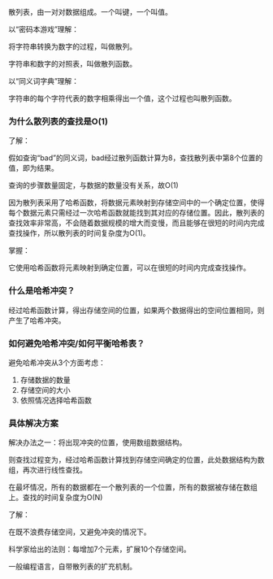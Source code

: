 散列表，由一对对数据组成。一个叫键，一个叫值。

以“密码本游戏”理解：

将字符串转换为数字的过程，叫做散列。

字符串和数字的对照表，叫做散列函数。

以“同义词字典”理解：

字符串的每个字符代表的数字相乘得出一个值，这个过程也叫散列函数。

### 为什么散列表的查找是O(1)

了解：

假如查询“bad”的同义词，bad经过散列函数计算为8，查找散列表中第8个位置的值，即为结果。

查询的步骤数量固定，与数据的数量没有关系，故O(1)

因为散列表采用了哈希函数，将数据元素映射到存储空间中的一个确定位置，使得每个数据元素只需经过一次哈希函数就能找到其对应的存储位置。因此，散列表的查找效率非常高，不会随着数据规模的增大而变慢，而且能够在很短的时间内完成查找操作，所以散列表的时间复杂度为O(1)。

掌握：

它使用哈希函数将元素映射到确定位置，可以在很短的时间内完成查找操作。

### 什么是哈希冲突？

经过哈希函数计算，得出存储空间的位置，如果两个数据得出的空间位置相同，则产生了哈希冲突。

### 如何避免哈希冲突/如何平衡哈希表？

避免哈希冲突从3个方面考虑：

1. 存储数据的数量
2. 存储空间的大小
3. 依照情况选择哈希函数

### 具体解决方案

解决办法之一：将出现冲突的位置，使用数组数据结构。

则查找过程变为，经过哈希函数计算找到存储空间确定的位置，此处数据结构为数组，再次进行线性查找。

在最坏情况，所有的数据都在一个散列表的一个位置，所有的数据被存储在数组上。查找的时间复杂度为O(N)

了解：

在既不浪费存储空间，又避免冲突的情况下。

科学家给出的法则：每增加7个元素，扩展10个存储空间。

一般编程语言，自带散列表的扩充机制。